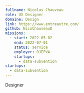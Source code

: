 ```yaml
---
fullname: Nicolas Chauveau
role: UX Designer
domaine: Design
link: https://www.entreautre.com/
github: NicoChauveauD
missions:
  - start: 2022-05-02
    end: 2022-07-01
    status: service
    employer: DJEPVA
    startups:
      - data-subvention
startups:
  - data-subvention
---
```

Designer